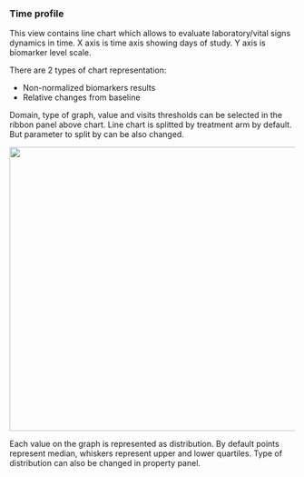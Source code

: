 ### Time profile

This view contains line chart which allows to evaluate laboratory/vital signs dynamics in time. X axis is time axis showing days of study. Y axis is biomarker level scale. 

There are 2 types of chart representation:

- Non-normalized biomarkers results
- Relative changes from baseline

Domain, type of graph, value and visits thresholds can be selected in the ribbon panel above chart. Line chart is splitted by treatment arm by default. But parameter to split by can be also changed. 

<img src="https://raw.githubusercontent.com/datagrok-ai/public/master/packages/ClinicalCase/img/time_profile_1.gif" height="500" width='800'/>

Each value on the graph is represented as distribution. By default points represent median, whiskers represent upper and lower quartiles. Type of distribution can also be changed in property panel. 
